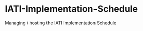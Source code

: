 IATI-Implementation-Schedule
============================

Managing / hosting the IATI Implementation Schedule
